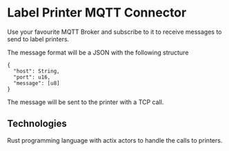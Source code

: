 # Label Printer MQTT Connector

Use your favourite MQTT Broker and subscribe to it to receive messages to send to label printers.

The message format will be a JSON with the following structure
```
{
  "host": String,
  "port": u16,
  "message": [u8]
}
```

The message will be sent to the printer with a TCP call.

## Technologies
Rust programming language with actix actors to handle the calls to printers.
